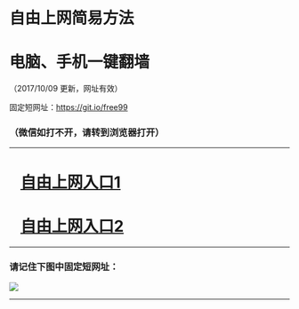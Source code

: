 ﻿# 自由上网简易方法

# 电脑、手机一键翻墙

（2017/10/09 更新，网址有效）

固定短网址：https://git.io/free99

### （微信如打不开，请转到浏览器打开）


***





# &nbsp;&nbsp; <a href="http://ft613016605.fwq-tz-1001.info/fwqtz01.html?t=100900128585 " target="_blank">自由上网入口1</a>
# &nbsp;&nbsp; <a href="http://ft23928551.fwq-tz-1002.info/fwqtz02.html?t=100900126693 " target="_blank">自由上网入口2</a>
***

### 请记住下图中固定短网址：

<img src="https://s3-us-west-2.amazonaws.com/fwq-1001/yjfq-20170905okok.png" /> 


***

